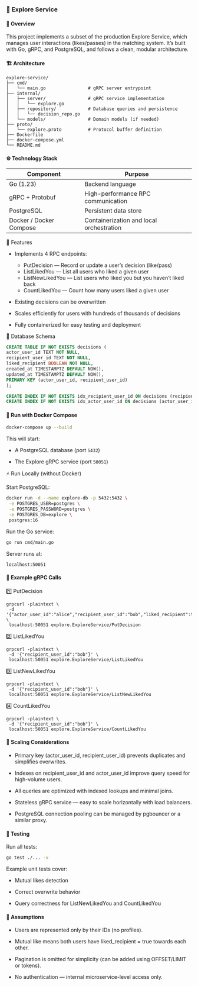 ### 📘 Explore Service
#### 🧠 Overview

This project implements a subset of the production Explore Service, which manages user interactions (likes/passes) in the matching system.
It’s built with Go, gRPC, and PostgreSQL, and follows a clean, modular architecture.

#### 🏗️ Architecture

```
explore-service/
├── cmd/
│   └── main.go                # gRPC server entrypoint
├── internal/
│   ├── server/                # gRPC service implementation
│   │   └── explore.go
│   ├── repository/            # Database queries and persistence
│   │   └── decision_repo.go
│   └── models/                # Domain models (if needed)
├── proto/
│   └── explore.proto          # Protocol buffer definition
├── Dockerfile
├── docker-compose.yml
└── README.md
```

#### ⚙️ Technology Stack
|Component |Purpose |
|---|---|
|Go (1.23) | Backend language|
|gRPC + Protobuf | High-performance RPC communication|
|PostgreSQL | Persistent data store|
|Docker / Docker Compose | Containerization and local orchestration|

🚀 Features

- Implements 4 RPC endpoints:

  - PutDecision — Record or update a user’s decision (like/pass)
  - ListLikedYou — List all users who liked a given user
  - ListNewLikedYou — List users who liked you but you haven’t liked back
  - CountLikedYou — Count how many users liked a given user

- Existing decisions can be overwritten

- Scales efficiently for users with hundreds of thousands of decisions

- Fully containerized for easy testing and deployment

🧩 Database Schema

```sql
CREATE TABLE IF NOT EXISTS decisions (
actor_user_id TEXT NOT NULL,
recipient_user_id TEXT NOT NULL,
liked_recipient BOOLEAN NOT NULL,
created_at TIMESTAMPTZ DEFAULT NOW(),
updated_at TIMESTAMPTZ DEFAULT NOW(),
PRIMARY KEY (actor_user_id, recipient_user_id)
);

CREATE INDEX IF NOT EXISTS idx_recipient_user_id ON decisions (recipient_user_id);
CREATE INDEX IF NOT EXISTS idx_actor_user_id ON decisions (actor_user_id);
```

#### 🐳 Run with Docker Compose

```bash
docker-compose up --build
```

This will start:

- A PostgreSQL database (port `5432`)

- The Explore gRPC service (port `50051`)

⚡ Run Locally (without Docker)

Start PostgreSQL:

```bash
docker run -d --name explore-db -p 5432:5432 \
 -e POSTGRES_USER=postgres \
 -e POSTGRES_PASSWORD=postgres \
 -e POSTGRES_DB=explore \
 postgres:16
```

Run the Go service:

```bash
go run cmd/main.go
```

Server runs at:

```
localhost:50051
```

#### 🧪 Example gRPC Calls

1️⃣ PutDecision

```
grpcurl -plaintext \
 -d '{"actor_user_id":"alice","recipient_user_id":"bob","liked_recipient":true}' \
 localhost:50051 explore.ExploreService/PutDecision
```

2️⃣ ListLikedYou

```
grpcurl -plaintext \
 -d '{"recipient_user_id":"bob"}' \
 localhost:50051 explore.ExploreService/ListLikedYou
```

3️⃣ ListNewLikedYou

```
grpcurl -plaintext \
 -d '{"recipient_user_id":"bob"}' \
 localhost:50051 explore.ExploreService/ListNewLikedYou
```

4️⃣ CountLikedYou

```
grpcurl -plaintext \
 -d '{"recipient_user_id":"bob"}' \
 localhost:50051 explore.ExploreService/CountLikedYou
```

#### 🧱 Scaling Considerations

- Primary key (actor_user_id, recipient_user_id) prevents duplicates and simplifies overwrites.

- Indexes on recipient_user_id and actor_user_id improve query speed for high-volume users.

- All queries are optimized with indexed lookups and minimal joins.

- Stateless gRPC service — easy to scale horizontally with load balancers.

- PostgreSQL connection pooling can be managed by pgbouncer or a similar proxy.

#### 🧰 Testing

Run all tests:

```bash
go test ./... -v
```

Example unit tests cover:

- Mutual likes detection

- Correct overwrite behavior

- Query correctness for ListNewLikedYou and CountLikedYou

#### 🧾 Assumptions

- Users are represented only by their IDs (no profiles).

- Mutual like means both users have liked_recipient = true towards each other.

- Pagination is omitted for simplicity (can be added using OFFSET/LIMIT or tokens).

- No authentication — internal microservice-level access only.
